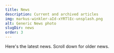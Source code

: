 ```yaml
---
title: News
description: Current and archived articles
img: markus-winkler-aId-xYRTlEc-unsplash.png
alt: Generic News photo
slugDir: news
order: 3
---
```


Here's the latest news.
Scroll down for older news.
